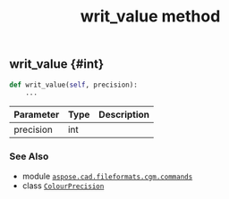 ﻿---
title: writ_value method
second_title: Aspose.CAD for Python via .NET API References
description: 
type: docs
weight: 30
url: /python-net/aspose.cad.fileformats.cgm.commands/colourprecision/writ_value/
is_root: false
---

## writ_value {#int}





```python
def writ_value(self, precision):
    ...
```


| Parameter | Type | Description |
| :- | :- | :- |
| precision | int |  |



### See Also
* module [`aspose.cad.fileformats.cgm.commands`](../../)
* class [`ColourPrecision`](/cad/python-net/aspose.cad.fileformats.cgm.commands/colourprecision)
